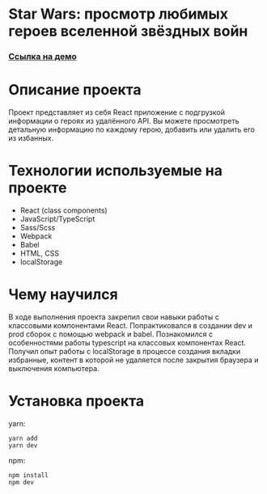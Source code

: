 Star Wars: просмотр любимых героев вселенной звёздных войн
=====================================================================================
### [Ссылка на демо](https://viacheslavdyachenko.github.io/test_for_mel/ "Кликните для просмотра демо проекта") ###

Описание проекта
=====================================================================================
Проект представляет из себя React приложение с подгрузкой информации о героях из удалённого API. Вы можете просмотреть детальную информацию по каждому герою, добавить или удалить его из избанных.

Технологии используемые на проекте
=====================================================================================
* React (class components)
* JavaScript/TypeScript
* Sass/Scss
* Webpack
* Babel
* HTML, CSS
* localStorage

Чему научился
=====================================================================================
В ходе выполнения проекта закрепил свои навыки работы с классовыми компонентами React. Попрактиковался в создании dev и prod сборок с помощью webpack и babel. Познакомился с особенностями работы typescript на классовых компонентах React. Получил опыт работы с localStorage в процессе создания вкладки избранные, контент в которой не удаляется после закрытия браузера и выключения компьютера.

Установка проекта
=====================================================================================
yarn:

    yarn add
    yarn dev

npm:

    npm install
    npm dev
